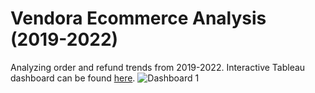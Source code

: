 # Vendora Ecommerce Analysis (2019-2022)

Analyzing order and refund trends from 2019-2022. Interactive Tableau dashboard can be found [here](https://public.tableau.com/app/profile/derek.wong6763/viz/VendoraSalesTrendDashboard/Dashboard1?publish=yes).
![Dashboard 1](https://github.com/user-attachments/assets/82690492-fdc6-4550-8f82-e651fcaf3ea2)

